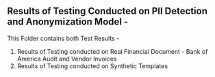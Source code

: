 ## Results of Testing Conducted on PII Detection and Anonymization Model - 
This Folder contains both Test Results -
1. Results of Testing conducted on Real Financial Document - Bank of America Audit and Vendor Invoices
2. Results of Testing conducted on Synthetic Templates
